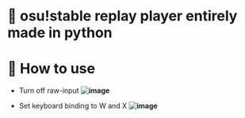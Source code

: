 # 🤖 osu!stable replay player entirely made in python
# 📝 How to use 


- Turn off raw-input
**![image](https://github.com/Maous-B/osu-replay-player/assets/79797065/59608662-e8ae-4c1a-9055-28d721a9fc79)**


- Set keyboard binding to W and X
**![image](https://github.com/Maous-B/osu-replay-player/assets/79797065/da2f52fb-1304-4769-beb8-7c2afaf61ec9)**

